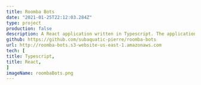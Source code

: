 ```yaml
---
title: Roomba Bots
date: "2021-01-25T22:12:03.284Z"
type: project
production: false
description: A React application written in Typescript. The application simulates Roomba cleaning robots cleaning a room. The amount of bots and speed of the bots can be set by the user before simulating a bot cleaning.
github: https://github.com/subaquatic-pierre/roomba-bots
url: http://roomba-bots.s3-website-us-east-1.amazonaws.com
tech: [
title: Typescript,
title: React,
]
imageName: roombaBots.png
---
```


